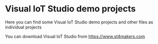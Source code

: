 # Visual IoT Studio demo projects

Here you can find some Visual IoT Studio demo projects and other files as individual projects

You can download Visual IoT Studio from https://www.st4makers.com
